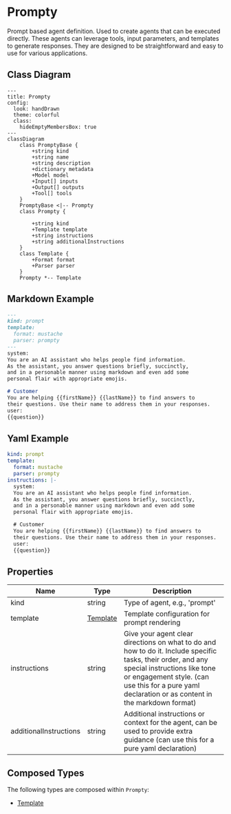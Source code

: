 # Prompty

Prompt based agent definition. Used to create agents that can be executed directly.
These agents can leverage tools, input parameters, and templates to generate responses.
They are designed to be straightforward and easy to use for various applications.

## Class Diagram

```mermaid
---
title: Prompty
config:
  look: handDrawn
  theme: colorful
  class:
    hideEmptyMembersBox: true
---
classDiagram
    class PromptyBase {
        +string kind
        +string name
        +string description
        +dictionary metadata
        +Model model
        +Input[] inputs
        +Output[] outputs
        +Tool[] tools
    }
    PromptyBase <|-- Prompty
    class Prompty {
      
        +string kind
        +Template template
        +string instructions
        +string additionalInstructions
    }
    class Template {
        +Format format
        +Parser parser
    }
    Prompty *-- Template
```

## Markdown Example

```markdown
---
kind: prompt
template:
  format: mustache
  parser: prompty
---
system:
You are an AI assistant who helps people find information.
As the assistant, you answer questions briefly, succinctly,
and in a personable manner using markdown and even add some 
personal flair with appropriate emojis.

# Customer
You are helping {{firstName}} {{lastName}} to find answers to 
their questions. Use their name to address them in your responses.
user:
{{question}}
```

## Yaml Example

```yaml
kind: prompt
template:
  format: mustache
  parser: prompty
instructions: |-
  system:
  You are an AI assistant who helps people find information.
  As the assistant, you answer questions briefly, succinctly,
  and in a personable manner using markdown and even add some 
  personal flair with appropriate emojis.

  # Customer
  You are helping {{firstName}} {{lastName}} to find answers to 
  their questions. Use their name to address them in your responses.
  user:
  {{question}}

```

## Properties

| Name | Type | Description |
| ---- | ---- | ----------- |
| kind | string | Type of agent, e.g., &#39;prompt&#39;  |
| template | [Template](Template.md) | Template configuration for prompt rendering  |
| instructions | string | Give your agent clear directions on what to do and how to do it. Include specific tasks, their order, and any special instructions like tone or engagement style. (can use this for a pure yaml declaration or as content in the markdown format)  |
| additionalInstructions | string | Additional instructions or context for the agent, can be used to provide extra guidance (can use this for a pure yaml declaration)  |

## Composed Types

The following types are composed within `Prompty`:

- [Template](Template.md)
